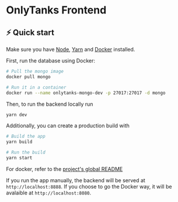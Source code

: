 # OnlyTanks Frontend

## ⚡️ Quick start

Make sure you have [Node](https://nodejs.org/en/download/), [Yarn](https://classic.yarnpkg.com/lang/en/docs/install/#debian-stable) and [Docker](https://www.docker.com/) installed.

First, run the database using Docker:

```bash
# Pull the mongo image
docker pull mongo

# Run it in a container
docker run --name onlytanks-mongo-dev -p 27017:27017 -d mongo
```

Then, to run the backend locally run

```bash
yarn dev
```

Additionally, you can create a production build with

```bash
# Build the app
yarn build

# Run the build
yarn start
```

For docker, refer to the [project's global README](../README.md#-using-docker)

If you run the app manually, the backend will be served at `http://localhost:8888`. If you choose to go the Docker way, it will be avalaible at `http://localhost:8080`.

